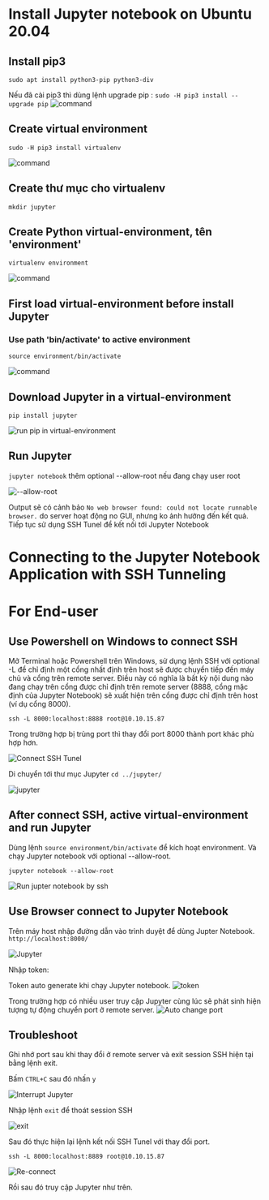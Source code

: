 # Install Jupyter notebook on Ubuntu 20.04

## Install pip3

`sudo apt install python3-pip python3-div`

Nếu đã cài pip3 thì dùng lệnh upgrade pip : `sudo -H pip3 install --upgrade pip`
![command](../Image/2022-05-12-10-23-08.png)

## Create virtual environment

`sudo -H pip3 install virtualenv`

![command](../Image/2022-05-12-10-24-53.png)

## Create thư mục cho virtualenv

`mkdir jupyter`

## Create Python virtual-environment, tên 'environment'

`virtualenv environment`

![command](../Image/2022-05-12-10-29-19.png)

## First load virtual-environment before install Jupyter

### Use path 'bin/activate' to active environment

`source environment/bin/activate`

![command](../Image/2022-05-12-10-32-26.png)

## Download Jupyter in a virtual-environment

`pip install jupyter`

![run pip in virtual-environment](../Image/2022-05-12-10-36-52.png)

## Run Jupyter

`jupyter notebook` thêm optional --allow-root nếu đang chạy user root

![--allow-root](../Image/2022-05-12-10-39-20.png)

Output sẽ có cảnh bảo `No web browser found: could not locate runnable browser.` do server hoạt động no GUI, nhưng ko ảnh hưởng đến kết quả. Tiếp tục sử dụng SSH Tunel để kết nối tới Jupyter Notebook

# Connecting to the Jupyter Notebook Application with SSH Tunneling

# For End-user

## Use Powershell on Windows to connect SSH

Mở Terminal hoặc Powershell trên Windows, sử dụng lệnh SSH với optional -L để chỉ định một cổng nhất định trên host sẽ được chuyển tiếp đến máy chủ và cổng trên remote server.
Điều này có nghĩa là bất kỳ nội dung nào đang chạy trên cổng được chỉ định trên remote server (8888, cổng mặc định của Jupyter Notebook) sẽ xuất hiện trên cổng được chỉ định trên host (ví dụ cổng 8000).

`ssh -L 8000:localhost:8888 root@10.10.15.87`

Trong trường hợp bị trùng port thì thay đổi port 8000 thành port khác phù hợp hơn.

![Connect SSH Tunel](../Image/2022-05-12-11-25-55.png)

Di chuyển tới thư mục Jupyter
`cd ../jupyter/`

![jupyter](../Image/2022-05-12-13-20-37.png)

## After connect SSH, active virtual-environment and run Jupyter

Dùng lệnh `source environment/bin/activate` để kích hoạt environment. Và chạy Jupyter notebook với optional --allow-root.

```text
jupyter notebook --allow-root
```

![Run jupter notebook by ssh](../Image/2022-05-12-11-29-52.png)

## Use Browser connect to Jupyter Notebook

Trên máy host nhập đường dẫn vào trình duyệt để dùng Jupter Notebook.
`http://localhost:8000/`

![Jupyter](../Image/2022-05-12-11-32-47.png)

Nhập token:

Token auto generate khi chạy Jupyter notebook.
![token](../Image/2022-05-12-13-24-56.png)

Trong trường hợp có nhiều user truy cập Jupyter cùng lúc sẽ phát sinh hiện tượng tự động chuyển port ở remote server.
![Auto change port](../Image/2022-05-12-13-56-53.png)
## Troubleshoot

Ghi nhớ port sau khi thay đổi ở remote server và exit session SSH hiện tại bằng lệnh exit.

Bấm `CTRL+C` sau đó nhấn `y`

![Interrupt Jupyter](../Image/2022-05-12-14-04-41.png)

Nhập lệnh `exit` để thoát session SSH

![exit](../Image/2022-05-12-14-07-08.png)

Sau đó thực hiện lại lệnh kết nối SSH Tunel với thay đổi port.

`ssh -L 8000:localhost:8889 root@10.10.15.87`

![Re-connect](../Image/2022-05-12-14-09-09.png)

Rồi sau đó truy cập Jupyter như trên.